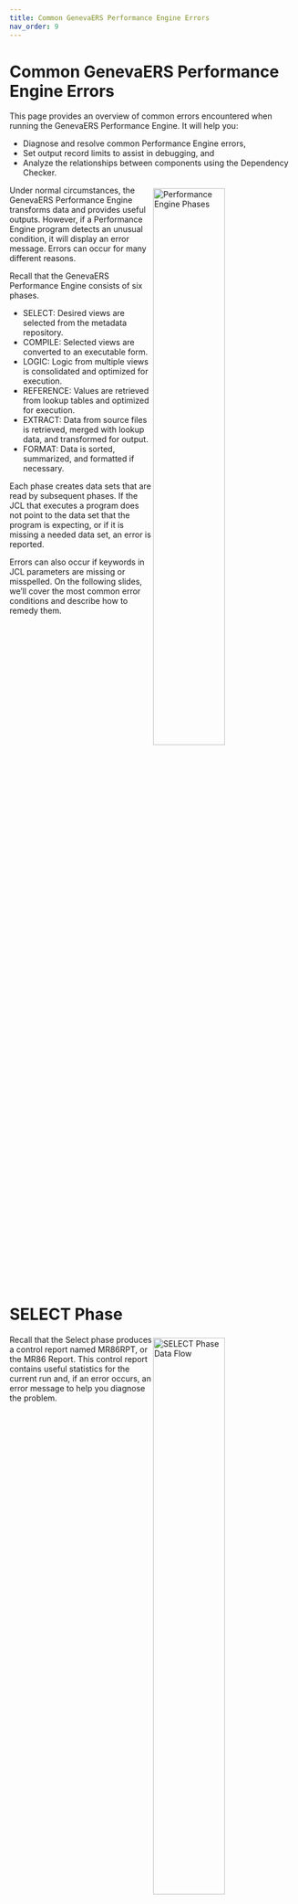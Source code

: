 ```yaml
---
title: Common GenevaERS Performance Engine Errors
nav_order: 9
---
```


# Common GenevaERS Performance Engine Errors

This page provides an overview of common errors encountered when running the GenevaERS Performance Engine.  It will help you:
- Diagnose and resolve common Performance Engine errors, 
- Set output record limits to assist in debugging, and 
- Analyze the relationships between components using the Dependency Checker. 

<div style="clear: right" > <img style="float: right;" width="50%" vspace="5" alt="Performance Engine Phases" src=images/Module8-Common_Errors/Module8_Slide3.jpeg title="Performance Engine Phases"/>

Under normal circumstances, the GenevaERS Performance Engine transforms data and provides useful outputs. However, if a Performance Engine program detects an unusual condition, it will display an error message. Errors can occur for many different reasons. 

Recall that the GenevaERS Performance Engine consists of six phases. 
- SELECT: Desired views are selected from the metadata repository.
- COMPILE: Selected views are converted to an executable form.
- LOGIC: Logic from multiple views is consolidated and optimized for execution. 
- REFERENCE: Values are retrieved from lookup tables and optimized for execution. 
- EXTRACT: Data from source files is retrieved, merged with lookup data, and transformed for output.
- FORMAT: Data is sorted, summarized, and formatted if necessary.

Each phase creates data sets that are read by subsequent phases. If the JCL that executes a program does not point to the data set that the program is expecting, or if it is missing a needed data set, an error is reported. 

Errors can also occur if keywords in JCL parameters are missing or misspelled. On the following slides, we’ll cover the most common error conditions and describe how to remedy them. 

<div style="clear: right" > 

# SELECT Phase

<img style="float: right;" width="50%" vspace="5" alt="SELECT Phase Data Flow" src=images/Module8-Common_Errors/Module8_Slide4.jpeg title="SELECT Phase Data Flow"/>

Recall that the Select phase produces a control report named MR86RPT, or the MR86 Report. This control report contains useful statistics for the current run and, if an error occurs, an error message to help you diagnose the problem. 

<div style="clear: right" > 

## Error for Inactive View

<img style="float: right;" width="50%" vspace="5" alt="Error for Inactive View" src=images/Module8-Common_Errors/Module8_Slide5.jpeg title="Error for Inactive View"/>

A view must be active and saved to the Metadata Repository to be selected by the MR86 program. If it is not, an error message is displayed in the MR86 Report, specifying the view number and name. 

To remedy this problem, find the view in the Workbench, activate the view, save it, and then rerun the job. 


<div style="clear: right" > 

## Error for Incorrect Environment

<img style="float: right;" width="50%" vspace="5" alt="Error for Incorrect Environment" src=images/Module8-Common_Errors/Module8_Slide6.jpeg title="Error for Incorrect Environment"/>

The MR86 program looks for views only in the environment specified by the ENVIRONMENTID parameter in the MR86 configuration file. If the MR86 Report displays a message saying that no views can be found, the problem is often that the wrong environment has been specified there. This value must match the value that is displayed in the Workbench status line, which is the bottom line of the Workbench window. 

We can see here that the true environment ID is 7 and the value for ENVIRONMENTID in the JCL is 7777, which is a typographical error. In such cases, you correct the ENVIRONMENTID value in the configuration parameters and rerun the job. 

<div style="clear: right" > 

## Error for Invalid Schema

<img style="float: right;" width="50%" vspace="5" alt="Error for Invalid Schema" src=images/Module8-Common_Errors/Module8_Slide7.jpeg title="Error for Invalid Schema"/>


For the MR86 program to find your views, the database connection parameters in the MR86 configuration file must be specified correctly. One connection parameter is the schema. The value of the schema parameter must match the value that is labeled as “database” in the Workbench status line. 

In this example, the schema value is GenevaERSTR01, but the SCHEMA parameter is GenevaERSTR01XXXX. Because these two values do not match, a database error is displayed in the MR86 Report. In such cases, you should correct the SCHEMA value in the configuration parameters and rerun the job. 

<div style="clear: right" > 

# COMPILE Phase

<img style="float: right;" width="50%" vspace="5" alt="COMPILE Phase Data Flow" src=images/Module8-Common_Errors/Module8_Slide8.jpeg title="COMPILE Phase Data Flow"/>

In the Compile phase, the MR84 program reads the XML file created by the prior step and converts it to a form that can be executed by the Extract phase later. This process, called compiling, checks for syntax errors and other errors in the XML file and displays associated messages in the MR84 Report. 

This report seldom displays any error messages because under normal circumstances, views that are read by the MR84 program have already been compiled by the Workbench. If you encounter a problem in this phase, report it to GenevaERS Support. 

<div style="clear: right" > 

# LOGIC Phase

<img style="float: right;" width="50%" vspace="5" alt="LOGIC Phase Data Flow" src=images/Module8-Common_Errors/Module8_Slide9.jpeg title="LOGIC Phase Data Flow"/>

In the Logic phase, the MR90 program reads the VDP file created by the prior step and converts it into data sets that are used later by the Reference phase and the Extract phase. Errors that occur in this phase are rare and are usually the result of database corruption. If you encounter a problem in this phase, report it to GenevaERS Support. 

<div style="clear: right" > 

# REFERENCE Phase

<img style="float: right;" width="50%" vspace="5" alt="REFERENCE Phase Data Flow" src=images/Module8-Common_Errors/Module8_Slide10.jpeg title="REFERENCE Phase Data Flow"/>

In the Reference phase, the MR95 program converts reference data into a form that is appropriate for lookup operations that are executed subsequently in the Extract phase. MR95 produces a control report known as the MR95 Report, which either indicates successful completion or displays errors that must be corrected before proceeding. 

<div style="clear: right" > 

<img style="float: right;" width="50%" vspace="5" alt="View With Lookup Fields" src=images/Module8-Common_Errors/Module8_Slide11.jpeg title="View With Lookup Fields"/>

The view shown here reads the ORDER_001 logical file and displays data from two lookup fields: CUSTOMER_ID and NAME_ON_CREDIT_CARD. 

<div style="clear: right" > 

<img style="float: right;" width="50%" vspace="5" alt="Lookup Field: Customer ID" src=images/Module8-Common_Errors/Module8_Slide12.jpeg title="Lookup Field: Customer ID"/>

We can see from the column source properties that the CUSTOMER_ID field receives its value from data accessed by the CUSTOMER_from_ORDER lookup path. 

<div style="clear: right" > 

<img style="float: right;" width="50%" vspace="5" alt="Lookup Field: Name on Credit Card" src=images/Module8-Common_Errors/Module8_Slide13.jpeg title="Lookup Field: Name on Credit Card"/>

We can also see from the column source properties that the NAME_ON_CREDIT_CARD field receives its value through a different lookup path named CUSTOMER_STORE_CREDIT_CARD_INFO_from_ORDER. 

<div style="clear: right" > 

## Missing Reference File DD Name

<img style="float: right;" width="50%" vspace="5" alt="Error for Missing Reference File" src=images/Module8-Common_Errors/Module8_Slide14.jpeg title="Error for Missing Reference File"/>

If the JCL for the Reference job does not contain DD statements for all reference files needed to support the selected views, the job terminates with an abnormal end (or “abends”). The MR95 Report displays a message with the DD name of the missing file, which in this case is CUSTCRDT. 

<div style="clear: right" > 

<img style="float: right;" width="50%" vspace="5" alt="Resolution for Missing Reference File Error" src=images/Module8-Common_Errors/Module8_Slide15.jpeg title="Resolution for Missing Reference File Error"/>


The error condition in this case can be remedied by adding the CUSTCRDT file to the JCL and rerunning the job. 

<div style="clear: right" > 

## Missing REH DD Name

<img style="float: right;" width="50%" vspace="5" alt="Error for Missing REH File" src=images/Module8-Common_Errors/Module8_Slide16.jpeg title="Error for Missing REH File"/>

The Reference Extract Header (or “REH”) file, with a DD name of GREFREH, is required for the Reference phase to function correctly. If the DD statement for the REH file is missing, an error message is displayed in the MR95 Report, saying that the DCB information for the file is missing. To remedy the problem, add the DD statement for GREFREH to the JCL and rerun the job. 

<div style="clear: right" > 

## Missing RED DD Name

<img style="float: right;" width="50%" vspace="5" alt="Error for Missing RED File" src=images/Module8-Common_Errors/Module8_Slide17.jpeg title="Error for Missing RED File"/>

Similarly, a Reference Extract Detail (or “RED”) file associated with every lookup path is required for the Reference phase to function correctly. DD names for RED files begin with the letters “GREF” and end with a 3-digit number. If the DD statement for a RED file is missing, an error message is displayed in the MR95 Report, saying that the DCB information for the file is missing. 

In this case, the GREF004 file is missing. To remedy the problem, add the DD statement for GREF004 to the JCL and rerun the job. 

<div style="clear: right" > 

## Lookup Table Key Sequence Error

<img style="float: right;" width="50%" vspace="5" alt="Lookup Table Key Sequence Error" src=images/Module8-Common_Errors/Module8_Slide18.jpeg title="Lookup Table Key Sequence Error"/>

For reference files to function correctly in GenevaERS, there are two rules which must be followed: 
- First, records must have unique keys 
- And second, records must be sorted in key sequence. 

If either of these rules is broken, a “lookup table key sequence” error message is displayed in the MR95 Report. To resolve the problem, we must first examine the error message and note the DD name associated with the reference work file in error. 

In this case, the DD name is GREF004. We can then use this to find the DD name of the source reference file. Scanning upwards in the MR95 Report, we can see that GREF004 is written using records read from the DD name CUSTCRDT. 

<div style="clear: right" > 

<img style="float: right;" width="50%" vspace="5" alt="Research for Lookup Key" src=images/Module8-Common_Errors/Module8_Slide19.jpeg title="Research for Lookup Key"/>

To research this problem further, we must find the length of the key associated with the logical record for customer credit card Info. 

In this case, it is 10. We must also find the data set associated with the DD name CUSTCRDT. From the JCL, we can see that it is GEBT.TRN.CUSTCRDT. 

<div style="clear: right" > 

<img style="float: right;" width="50%" vspace="5" alt="Research for Reference Data" src=images/Module8-Common_Errors/Module8_Slide20.jpeg title="Research for Reference Data"/>

If we open the data set GEBT.TRN.CUSTCRDT on an ISPF Edit screen, we can see that records 5 through 9 all have the same key value. But rule #1 stated that each key must be unique. We can also see that the records are not in key sequence, which breaks rule #2. 

To solve our original problem, we remove the duplicate records and sort the records in key sequence. Doing this and then rerunning the job will remove the error condition. 

<div style="clear: right" > 

# Output Limit Debugging

<img style="float: right;" width="50%" vspace="5" alt="Extract-Phase Output Limit" src=images/Module8-Common_Errors/Module8_Slide21.jpeg title="Extract-Phase Output Limit"/>

Sometimes when you are debugging a problem, it is useful to limit the number of records written to an extract file. You can set such a limit in the Workbench on the Extract tab of the View Properties screen for a view. Processing for the view will stop after the specified number of records is written. Remember, you must rerun from the Select phase to incorporate the view changes into the Extract phase. 

<div style="clear: right" > 

<img style="float: right;" width="50%" vspace="5" alt="Format-Phase Output Limit" src=images/Module8-Common_Errors/Module8_Slide22.jpeg title="Format-Phase Output Limit"/>

You can set a similar limit for the final output file that is written in the Format phase. You can set such a limit in the Workbench on the Format tab of the View Properties screen for a view. Processing for the view will stop after the specified number of view output records is written. Again, you must rerun from the Select phase to incorporate the view changes into the Format phase. 

<div style="clear: right" > 

# Using the Dependency Checker

<img style="float: right;" width="50%" vspace="5" alt="Selecting the Dependency Checker" src=images/Module8-Common_Errors/Module8_Slide23.jpeg title="Selecting the Dependency Checker"/>

The Dependency Checker is a useful tool for debugging views. You can select it from the Reports menu of the Workbench. 

<div style="clear: right" > 

<img style="float: right;" width="50%" vspace="5" alt="Specifying the Component for Analysis" src=images/Module8-Common_Errors/Module8_Slide24.jpeg title="Specifying the Component for Analysis"/>

In this example, you want to see all direct dependencies for view #71. First, select the appropriate environment, and then select the component type, which in this case is View. Then select view #71 from the list. 

For debugging purposes, we normally select the Show direct dependencies only check box. Clearing the check box would cause indirect dependencies to be displayed, too, and this is typically useful only when an impact analysis is needed for a project. 

<div style="clear: right" > 

<img style="float: right;" width="50%" vspace="5" alt="Analyzing Dependency Relationships" src=images/Module8-Common_Errors/Module8_Slide25.jpeg title="Analyzing Dependency Relationships"/>

After clicking Check, you see a hierarchical list of all the GenevaERS metadata components that are used by the view. This helps you determine whether any components that should not have been referenced are referenced and whether any components are missing. Portions of the list can be expanded by clicking the plus sign or collapsed by clicking the minus sign. 

<div style="clear: right" > 

# Logic Table Trace Function

<img style="float: right;" width="50%" vspace="5" alt="The Trace Function " src=images/Module8-Common_Errors/Module8_Slide26.jpeg title="The Trace Function"/>

In the Extract phase, MR95 executes a series of operations that are defined in the Extract Logic Table, or XLT. The MR95 Trace function causes these operations to be written to a report to aid you in debugging a view. The Trace function can be selected and configured in MR95PARM, the MR95 parameter file. 

Trace can be used to diagnose many GenevaERS problems: 
- LR problems
- Lookup problems
- View coding errors, and 
- Data errors

The Trace function will be described in detail in later GenevaERS pages. 

<div style="clear: right" > 

# Debugging Summary

When you are developing a view, you should apply several guidelines to make your work more efficient. 

Begin by coding a small subset of the requirements for a view, and then testing that. For example, you may choose to code a view with only a small number of columns or a smaller record filter. Once you have successfully gotten this view to work, you can add more complexity and continue until the view is complete. 

It is useful to start testing with only a small number of records. In this way, you can more easily see the results of your view logic. 

Verify that the output format for each column is correct. If it isn’t, review the column properties. 

Check to make sure that the number of records written is what you expected. If it isn’t, check the record filters to verify that the logic is correct. 

Finally, verify that the output value for each column is correct. If it isn’t, examine the column logic. 

In Summary, then when debugging: 
- Avoid coding an entire view before testing it. 
- During testing, minimize the number of source and output records.
- Verify that the output format for each column is correct.
- If it isn’t, review the column properties. 
- Verify that the number of records written to an output file is what is expected.
- If it isn’t, examine the record filters. 
- Verify that the output value for each column is correct.
- If it isn’t, examine the column logic.

<div style="clear: right" > 

# Links

Place following text in the topic:  
    ````
    [Topic A](TopicA)
    ````

The link displays as:   
[Topic A](TopicA)